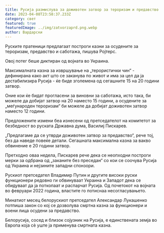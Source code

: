 ```yaml
---
title: Русија размислува за доживотен затвор за тероризам и предавство
date: 2023-04-08T23:58:37.233Z
category: свет
featured: true
featuredImage: ../img/zatvorzaprd.png.webp
author: Вардарски
---
```


Руските пратеници предлагаат построги казни за осудените за тероризам, предавство и саботажа, пишува Ројтерс.

Овој потег беше диктиран од војната во Украина.

Максималната казна за извршување на „терористички чин“ - дефинирана како акт што се заканува по живот и има за цел да ја дестабилизира Русија - ќе биде зголемена од сегашните 15 на 20 години затвор.

Оние кои ќе бидат прогласени за виновни за саботажа, исто така, би можеле да добијат затвор на 20 наместо 15 години, а осудените за „меѓународен тероризам“ би можеле да добијат доживотен затвор наместо 12 години.

Предложените измени беа изнесени од претседателот на комитетот за безбедност во руската Државна дума, Василиј Пискарев.

„Предлагаме да се утврди доживотен затвор за предавство“, рече тој, без да наведе повеќе детали. Сегашната максимална казна за вакво обвинение е 20 години затвор.

Претходно оваа недела, Пискарев рече дека се неопходни построги мерки за одбрана од „заканите без преседан“ со кои се соочува Русија од Украина и нејзините западни спонзори.

Рускиот претседател Владимир Путин и другите високи руски функционери редовно ги обвинуваат Украина и Западот дека се обидуваат да ја поткопаат и распарчат Русија. Од почетокот на војната во февруари 2022 година, властите го потиснаа несогласувањето.

Минатиот месец белорускиот претседател Александар Лукашенко потпиша закон со кој се дозволува смртна казна за функционери и воени лица осудени за предавство.

Белорусија, сосед и близок сојузник на Русија, е единствената земја во Европа која сè уште ја применува смртната казна.
